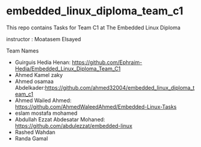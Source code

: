 # embedded_linux_diploma_team_c1
This repo contains Tasks for Team C1 at The Embedded Linux Diploma

instructor : Moatasem Elsayed

Team Names

- Guirguis Hedia Henan: https://github.com/Ephraim-Hedia/Embedded_Linux_Diploma_Team_C1	              
- Ahmed Kamel zaky                
- Ahmed osamaa Abdelkader:https://github.com/ahmed32004/embedded_linux_diploma_team_c1
- Ahmed Wailed Ahmed: https://github.com/AhmedWaleedAhmed/Embedded-Linux-Tasks
- eslam mostafa mohamed
- Abdullah Ezzat Abdesatar Mohaned: https://github.com/abdulezzat/embedded-linux
- Rashed Wahdan
- Randa Gamal
